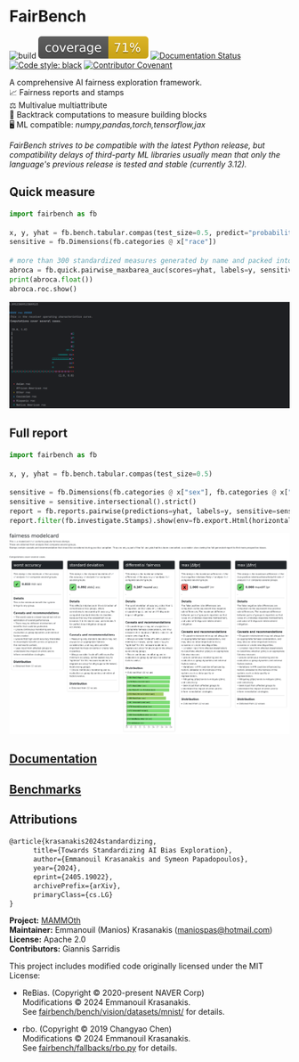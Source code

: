 # FairBench

![build](https://github.com/mever-team/FairBench/actions/workflows/tests.yml/badge.svg)
![coverage](coverage.svg)
[![Documentation Status](https://readthedocs.org/projects/fairbench/badge/?version=latest)](https://fairbench.readthedocs.io/)
[![Code style: black](https://img.shields.io/badge/code%20style-black-000000.svg)](https://github.com/psf/black)
[![Contributor Covenant](https://img.shields.io/badge/Contributor%20Covenant-2.1-4baaaa.svg)](code_of_conduct.md) 

A comprehensive AI fairness exploration framework. <br>
📈 Fairness reports and stamps <br>
⚖️ Multivalue multiattribute <br>
🧪 Backtrack computations to measure building blocks <br>
🖥️ ML compatible: *numpy,pandas,torch,tensorflow,jax*

*FairBench strives to be compatible with the latest Python release, 
but compatibility delays of third-party ML libraries usually 
mean that only the language's previous release is tested and
stable (currently 3.12).*

## Quick measure

```python
import fairbench as fb

x, y, yhat = fb.bench.tabular.compas(test_size=0.5, predict="probabilities")
sensitive = fb.Dimensions(fb.categories @ x["race"])

# more than 300 standardized measures generated by name and packed into a report
abroca = fb.quick.pairwise_maxbarea_auc(scores=yhat, labels=y, sensitive=sensitive)
print(abroca.float())
abroca.roc.show()
```

![docs/simplest.png](docs/simplest.png)


## Full report

```python
import fairbench as fb

x, y, yhat = fb.bench.tabular.compas(test_size=0.5)

sensitive = fb.Dimensions(fb.categories @ x["sex"], fb.categories @ x["race"])
sensitive = sensitive.intersectional().strict()
report = fb.reports.pairwise(predictions=yhat, labels=y, sensitive=sensitive)
report.filter(fb.investigate.Stamps).show(env=fb.export.Html(horizontal=True), depth=1)
```

![docs/stamps.png](docs/stamps.png)

## [Documentation](https://fairbench.readthedocs.io/)

## [Benchmarks](benchmarks/README.md)

## Attributions

```
@article{krasanakis2024standardizing,
      title={Towards Standardizing AI Bias Exploration}, 
      author={Emmanouil Krasanakis and Symeon Papadopoulos},
      year={2024},
      eprint={2405.19022},
      archivePrefix={arXiv},
      primaryClass={cs.LG}
}
```

**Project:** [MAMMOth](https://mammoth-ai.eu/) <br>
**Maintainer:** Emmanouil (Manios) Krasanakis (maniospas@hotmail.com)<br>
**License:** Apache 2.0<br>
**Contributors:** Giannis Sarridis

This project includes modified code originally licensed under the MIT License:

- ReBias. (Copyright © 2020-present NAVER Corp)<br>
Modifications © 2024 Emmanouil Krasanakis.<br>
See [fairbench/bench/vision/datasets/mnist/](fairbench/bench/vision/datasets/mnist/) for details.

- rbo. (Copyright © 2019 Changyao Chen)<br>
Modifications © 2024 Emmanouil Krasanakis.<br>
See [fairbench/fallbacks/rbo.py](fairbench/fallbacks/rbo.py) for details.
